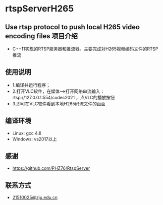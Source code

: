 # rtspServerH265
Use rtsp protocol to push local H265 video encoding files
项目介绍
-
* C++11实现的RTSP服务器和推流器。主要完成对H265视频编码文件的RTSP推流

使用说明
-
* 1.编译并运行程序；
* 2.打开VLC软件，在媒体-->打开网络串流输入：rtsp://127.0.0.1:554/codec2021 ，点VLC的播放按钮
* 3.即可在VLC软件看到本地H265码流文件的画面

编译环境
-
* Linux: gcc 4.8
* Windows: vs2017以上

感谢
-
* https://github.com/PHZ76/RtspServer


联系方式
-
* 21510025@zju.edu.cn

